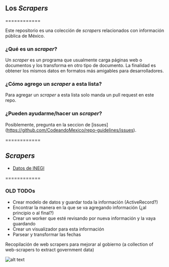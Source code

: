 ## Los _Scrapers_


============


Este repositorio es una colección de _scrapers_ relacionados con información pública de México.

### ¿Qué es un _scraper_?

Un _scraper_ es un programa que usualmente carga páginas web o documentos y los transforma en otro tipo de documento. La finalidad es obtener los mismos datos en formatos más amigables para desarrolladores.

### ¿Cómo agrego un _scraper_ a esta lista?

Para agregar un _scraper_ a esta lista solo manda un pull request en este repo.

### ¿Pueden ayudarme/hacer un _scraper_?

Posiblemente, pregunta en la seccion de [issues] (https://github.com/CodeandoMexico/repo-guidelines/issues).


============


## _Scrapers_
- [Datos de INEGI](https://github.com/CodeandoMexico/los-scrapers/tree/master/script/inegi)


============



### OLD TODOs

 * Crear modelo de datos y guardar toda la información (ActiveRecord?)
 * Encontrar la manera en la que se va agregando información (¿al principio o
 al final?)
 * Crear un worker que esté revisando por nueva información y la vaya guardando
 * Crear un visualizador para esta información
 * Parsear y transformar las fechas

Recopilación de web scrapers para mejorar al gobierno (a collection of
web-scrapers to extract government data)


![alt text](http://blog.codeandomexico.org/images/logo.png "Codeando México")

